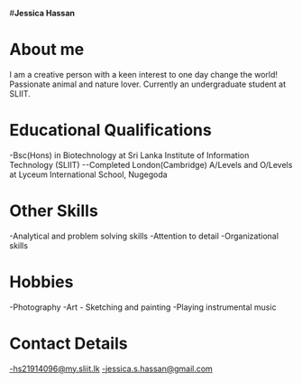 #**Jessica Hassan**

# **About me**

I am a creative person with a keen interest to one day change the world! Passionate animal and nature lover. Currently an undergraduate student at SLIIT.


# **Educational Qualifications**

-Bsc(Hons) in Biotechnology at Sri Lanka Institute of Information Technology (SLIIT)
--Completed London(Cambridge) A/Levels and O/Levels at Lyceum International School, Nugegoda

# **Other Skills**

-Analytical and problem solving skills
-Attention to detail
-Organizational skills

# **Hobbies**

-Photography
-Art - Sketching and painting
-Playing instrumental music

# **Contact Details**

-hs21914096@my.sliit.lk
-jessica.s.hassan@gmail.com
